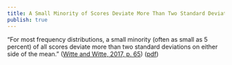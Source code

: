 ```yaml
---
title: A Small Minority of Scores Deviate More Than Two Standard Deviations
publish: true
---
```


“For most frequency distributions, a small minority (often as small as 5 percent) of all scores deviate more than two standard deviations on either side of the mean.” ([⁨Witte⁩ and ⁨Witte⁩, 2017, p. 65](zotero://select/library/items/ZCQCSGM8)) ([pdf](zotero://open-pdf/library/items/YYSEUUXR?page=83&annotation=GWK3QHMJ))



